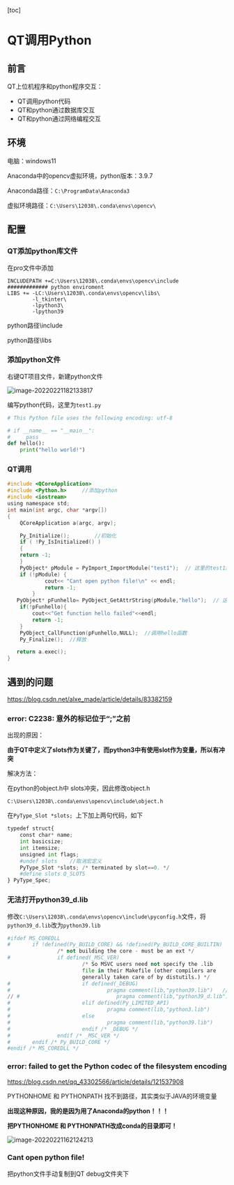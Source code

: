 [toc]

# QT调用Python

## 前言

QT上位机程序和python程序交互：

- QT调用python代码
- QT和python通过数据库交互
- QT和python通过网络编程交互

## 环境

电脑：windows11

Anaconda中的opencv虚拟环境，python版本：3.9.7

Anaconda路径：`C:\ProgramData\Anaconda3`

虚拟环境路径：`C:\Users\12038\.conda\envs\opencv\`

## 配置

### QT添加python库文件

在pro文件中添加

```properties
INCLUDEPATH +=C:\Users\12038\.conda\envs\opencv\include   ############# python enviroment
LIBS += -LC:\Users\12038\.conda\envs\opencv\libs\
        -l_tkinter\
        -lpython3\
        -lpython39
```

python路径\include

python路径\libs

### 添加python文件

右键QT项目文件，新建python文件

![image-20220221182133817](https://gitee.com/tianzhendong/img/raw/master//images/202202211821926.png)

编写python代码，这里为`test1.py`

```python
# This Python file uses the following encoding: utf-8

# if __name__ == "__main__":
#     pass
def hello():
    print("hello world!")
```

### QT调用

```c
#include <QCoreApplication>
#include <Python.h>		//添加python
#include <iostream>
using namespace std;
int main(int argc, char *argv[])
{
    QCoreApplication a(argc, argv);

    Py_Initialize();		//初始化
    if ( !Py_IsInitialized() )
    {
    return -1;
    }
    PyObject* pModule = PyImport_ImportModule("test1");  // 这里的test1就是创建的python文件
    if (!pModule) {
            cout<< "Cant open python file!\n" << endl;
            return -1;
        }
   PyObject* pFunhello= PyObject_GetAttrString(pModule,"hello");  // 这里的hellow就是python文件定义的函数
    if(!pFunhello){
        cout<<"Get function hello failed"<<endl;
        return -1;
    }
    PyObject_CallFunction(pFunhello,NULL);	//调用hello函数
    Py_Finalize();	//释放

   return a.exec();
}
```





## 遇到的问题

https://blog.csdn.net/alxe_made/article/details/83382159

### error: C2238: 意外的标记位于“;”之前

出现的原因：

 **由于QT中定义了slots作为关键了，而python3中有使用slot作为变量，所以有冲突**

解决方法：

在python的object.h中 slots冲突，因此修改object.h

`C:\Users\12038\.conda\envs\opencv\include\object.h`

在`PyType_Slot *slots; `上下加上两句代码，如下

```python
typedef struct{
    const char* name;
    int basicsize;
    int itemsize;
    unsigned int flags;
    #undef slots    //取消宏定义
    PyType_Slot *slots; /* terminated by slot==0. */
    #define slots Q_SLOTS
} PyType_Spec;
```

### 无法打开python39_d.lib

修改`C:\Users\12038\.conda\envs\opencv\include\pyconfig.h`文件，将`python39_d.lib`改为`python39.lib`

```python
#ifdef MS_COREDLL
#       if !defined(Py_BUILD_CORE) && !defined(Py_BUILD_CORE_BUILTIN)
                /* not building the core - must be an ext */
#               if defined(_MSC_VER)
                        /* So MSVC users need not specify the .lib
                        file in their Makefile (other compilers are
                        generally taken care of by distutils.) */
#                       if defined(_DEBUG)
#                               pragma comment(lib,"python39.lib")   //修改后
// #                               pragma comment(lib,"python39_d.lib")   //修改前
#                       elif defined(Py_LIMITED_API)
#                               pragma comment(lib,"python3.lib")
#                       else
#                               pragma comment(lib,"python39.lib")
#                       endif /* _DEBUG */
#               endif /* _MSC_VER */
#       endif /* Py_BUILD_CORE */
#endif /* MS_COREDLL */
```

### error: failed to get the Python codec of the filesystem encoding

https://blog.csdn.net/qq_43302566/article/details/121537908

PYTHONHOME 和 PYTHONPATH 找不到路径，其实类似于JAVA的环境变量

**出现这种原因，我的是因为用了Anaconda的python！！！**

**把PYTHONHOME 和 PYTHONPATH改成conda的目录即可！**

![image-20220221162124213](https://gitee.com/tianzhendong/img/raw/master//images/202202211621272.png)

### Cant open python file!

把python文件手动复制到QT debug文件夹下

